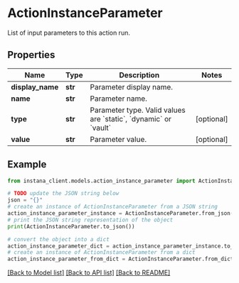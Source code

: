 # ActionInstanceParameter

List of input parameters to this action run.

## Properties

Name | Type | Description | Notes
------------ | ------------- | ------------- | -------------
**display_name** | **str** | Parameter display name. | 
**name** | **str** | Parameter name. | 
**type** | **str** | Parameter type. Valid values are &#x60;static&#x60;, &#x60;dynamic&#x60; or &#x60;vault&#x60; | [optional] 
**value** | **str** | Parameter value. | [optional] 

## Example

```python
from instana_client.models.action_instance_parameter import ActionInstanceParameter

# TODO update the JSON string below
json = "{}"
# create an instance of ActionInstanceParameter from a JSON string
action_instance_parameter_instance = ActionInstanceParameter.from_json(json)
# print the JSON string representation of the object
print(ActionInstanceParameter.to_json())

# convert the object into a dict
action_instance_parameter_dict = action_instance_parameter_instance.to_dict()
# create an instance of ActionInstanceParameter from a dict
action_instance_parameter_from_dict = ActionInstanceParameter.from_dict(action_instance_parameter_dict)
```
[[Back to Model list]](../README.md#documentation-for-models) [[Back to API list]](../README.md#documentation-for-api-endpoints) [[Back to README]](../README.md)


